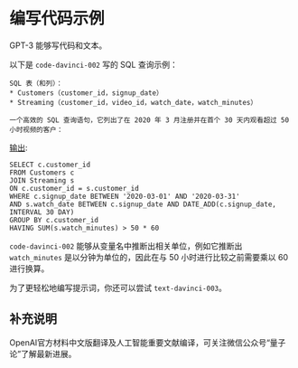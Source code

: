 # 编写代码示例

GPT-3 能够写代码和文本。

以下是 `code-davinci-002` 写的 SQL 查询示例：

```
SQL 表（和列）：
* Customers（customer_id，signup_date）
* Streaming（customer_id，video_id，watch_date，watch_minutes）

一个高效的 SQL 查询语句，它列出了在 2020 年 3 月注册并在首个 30 天内观看超过 50 小时视频的客户：
```
[输出](https://beta.openai.com/playground/p/r2mw99cANoa0TJHok725CeaC):

```
SELECT c.customer_id
FROM Customers c
JOIN Streaming s
ON c.customer_id = s.customer_id
WHERE c.signup_date BETWEEN '2020-03-01' AND '2020-03-31'
AND s.watch_date BETWEEN c.signup_date AND DATE_ADD(c.signup_date, INTERVAL 30 DAY)
GROUP BY c.customer_id
HAVING SUM(s.watch_minutes) > 50 * 60

```

`code-davinci-002` 能够从变量名中推断出相关单位，例如它推断出 `watch_minutes` 是以分钟为单位的，因此在与 50 小时进行比较之前需要乘以 60 进行换算。

为了更轻松地编写提示词，你还可以尝试 `text-davinci-003`。

## 补充说明
OpenAI官方材料中文版翻译及人工智能重要文献编译，可关注微信公众号“量子论”了解最新进展。